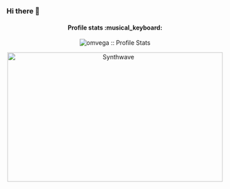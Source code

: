 ### Hi there 👋

<h4 align="center">Profile stats :musical_keyboard:</h4>

<p align="center"><img src="https://github-readme-stats.vercel.app/api?username=omvega&show_icons=true&theme=synthwave" alt="omvega :: Profile Stats" /></p>

<p align="center"><img src="https://thumbs.gfycat.com/GoodnaturedFondGaur-size_restricted.gif" alt="Synthwave" height="300" width="500"></p>
